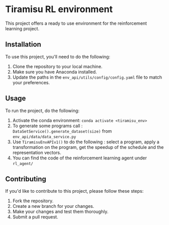 # Tiramisu RL environment 

This project offers a ready to use environment for the reinforcement learning project.

## Installation

To use this project, you'll need to do the following:

1. Clone the repository to your local machine.
2. Make sure you have Anaconda installed.
3. Update the paths in the `env_api/utils/config/config.yaml` file to match your preferences.

## Usage

To run the project, do the following:

1. Activate the conda environment:
`conda activate <tiramisu_env>`
2. To generate some programs call : `DataSetService().generate_dataset(size)` from `env_api/data/data_service.py`
3. Use `TiramisuEnvAPIv1()` to do the following : select a program, apply a transformation on the program, get the speedup of the schedule and the representation vectors.
4. You can find the code of the reinforcement learning agent under `rl_agent/`

## Contributing

If you'd like to contribute to this project, please follow these steps:

1. Fork the repository.
2. Create a new branch for your changes.
3. Make your changes and test them thoroughly.
4. Submit a pull request.
